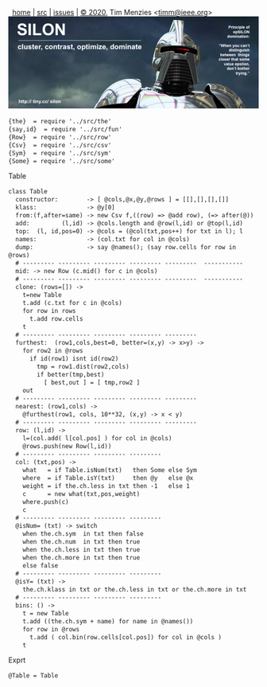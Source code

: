 <a name=top>&nbsp;<p></a>       
&nbsp;&nbsp;[home](http://tiny.cc/silon#top) |
[src](https://github.com/timm/silon/raw/master/src) | 
[issues](http://tiny.cc/silon) |
<a href="https://github.com/timm/silon/raw/master/raw/master/LICENSE.md">&copy; 2020</a>, Tim Menzies <<a href="mailto:timm@ieee.org">timm&commat;ieee.org</a>>
<br> [<img width=900 src="https://github.com/timm/silon/raw/master/etc/img/banner.jpg">](http://tiny.cc/silon)<br>


    {the}  = require '../src/the'
    {say,id}  = require '../src/fun'
    {Row}  = require '../src/row'
    {Csv}  = require '../src/csv'
    {Sym}  = require '../src/sym'
    {Some} = require '../src/some'

Table

    class Table
      constructor:        -> [ @cols,@x,@y,@rows ] = [[],[],[],[]]
      klass:              -> @y[0]
      from:(f,after=same) -> new Csv f,((row) => @add row), (=> after(@))
      add:         (l,id) -> @cols.length and @row(l,id) or @top(l,id)
      top:  (l, id,pos=0) -> @cols = (@col(txt,pos++) for txt in l); l
      names:              -> (col.txt for col in @cols)
      dump:               -> say @names(); (say row.cells for row in @rows)
      # --------- --------- --------- --------- ---------  -----------
      mid: -> new Row (c.mid() for c in @cols)
      # --------- --------- --------- --------- ---------  -----------
      clone: (rows=[]) ->
        t=new Table
        t.add (c.txt for c in @cols)
        for row in rows
          t.add row.cells
        t
      # --------- --------- --------- --------- ---------   
      furthest:  (row1,cols,best=0, better=(x,y) -> x>y) ->
        for row2 in @rows
          if id(row1) isnt id(row2)
            tmp = row1.dist(row2,cols)
            if better(tmp,best)
              [ best,out ] = [ tmp,row2 ]
        out
      # --------- --------- --------- --------- ---------   
      nearest: (row1,cols) ->
        @furthest(row1, cols, 10**32, (x,y) -> x < y)
      # --------- --------- --------- --------- ---------   
      row: (l,id) -> 
        l=(col.add( l[col.pos] ) for col in @cols)
        @rows.push(new Row(l,id))
      # --------- --------- --------- ---------
      col: (txt,pos) ->
        what   = if Table.isNum(txt)   then Some else Sym
        where  = if Table.isY(txt)     then @y   else @x
        weight = if the.ch.less in txt then -1   else 1
        c      = new what(txt,pos,weight)
        where.push(c)
        c
      # --------- --------- --------- ---------
      @isNum= (txt) -> switch
        when the.ch.sym  in txt then false
        when the.ch.num  in txt then true
        when the.ch.less in txt then true
        when the.ch.more in txt then true
        else false
      # --------- --------- --------- ---------
      @isY= (txt) -> 
        the.ch.klass in txt or the.ch.less in txt or the.ch.more in txt
      # --------- --------- --------- ---------
      bins: () ->
        t = new Table
        t.add ((the.ch.sym + name) for name in @names())
        for row in @rows
          t.add ( col.bin(row.cells[col.pos]) for col in @cols )
        t

Exprt

    @Table = Table
